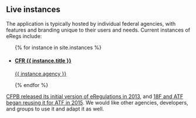 ## Live instances

The application is typically hosted by individual federal agencies, with
features and branding unique to their users and needs. Current instances of
eRegs include:

<section>
  <ul class="group">
    {% for instance in site.instances %}
      <li>
        <a href="{{ instance.url }}">
          <h4>CFR {{ instance.title }}</h4>
          <p>{{ instance.agency }}</p>
        </a>
      </li>
    {% endfor %}
  </ul>
</section>

[CFPB released its initial version of eRegulations in 2013](http://www.consumerfinance.gov/blog/making-regulations-easier-to-use/), and [18F and ATF began reusing it for ATF in 2015](https://18f.gsa.gov/2015/12/09/an-open-source-government-is-a-faster-more-efficient-government/). We would like other agencies, developers, and groups to use it and adapt it as well.